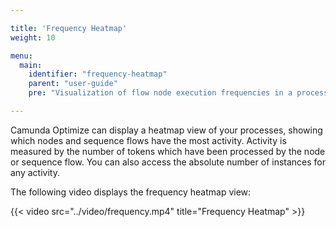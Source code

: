 ```yaml
---

title: 'Frequency Heatmap'
weight: 10

menu:
  main:
    identifier: "frequency-heatmap"
    parent: "user-guide"
    pre: "Visualization of flow node execution frequencies in a process"

---
```


Camunda Optimize can display a heatmap view of your processes, showing which nodes and sequence flows have the most activity. Activity is measured by the number of tokens which have been processed by the node or sequence flow. You can also access the absolute number of instances for any activity.

The following video displays the frequency heatmap view:

{{< video src="../video/frequency.mp4" title="Frequency Heatmap" >}}

